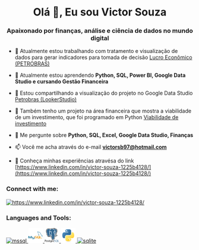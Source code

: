 <h1 align="center">Olá 👋, Eu sou Victor Souza</h1>
<h3 align="center">Apaixonado por finanças, análise e ciência de dados no mundo digital</h3>

- 🔭 Atualmente estou trabalhando com tratamento e visualização de dados para gerar indicadores para tomada de decisão [Lucro Econômico (PETROBRAS)](https://colab.research.google.com/drive/1jBrpbvmM0lx8R8TU3vrG5oOdzO3WSWex?usp=sharing)

- 🌱 Atualmente estou aprendendo **Python, SQL, Power BI, Google Data Studio e cursando Gestão Financeira**

- 👯 Estou compartilhando a visualização do projeto no Google Data Studio [Petrobras (LookerStudio)](https://datastudio.google.com/reporting/f5b67c66-bd38-478d-880e-369534253259/page/R4k9C)

- 🤝 Também tenho um projeto na área financeira que mostra a viabilidade de um investimento, que foi programado em Python [Viabilidade de investimento](https://colab.research.google.com/drive/1g3OiBGpanJMuCAiS40HQ1TpslcAkktgQ?usp=sharing)

- 💬 Me pergunte sobre **Python, SQL, Excel, Google Data Studio, Finanças**

- 📫 Você me acha através do e-mail **victorsb97@hotmail.com**

- 📄 Conheça minhas experiências atravésa do link [https://www.linkedin.com/in/victor-souza-1225b4128/](https://www.linkedin.com/in/victor-souza-1225b4128/)

<h3 align="left">Connect with me:</h3>
<p align="left">
<a href="https://linkedin.com/in/https://www.linkedin.com/in/victor-souza-1225b4128/" target="blank"><img align="center" src="https://raw.githubusercontent.com/rahuldkjain/github-profile-readme-generator/master/src/images/icons/Social/linked-in-alt.svg" alt="https://www.linkedin.com/in/victor-souza-1225b4128/" height="30" width="40" /></a>
</p>

<h3 align="left">Languages and Tools:</h3>
<p align="left"> <a href="https://www.microsoft.com/en-us/sql-server" target="_blank" rel="noreferrer"> <img src="https://www.svgrepo.com/show/303229/microsoft-sql-server-logo.svg" alt="mssql" width="40" height="40"/> </a> <a href="https://www.mysql.com/" target="_blank" rel="noreferrer"> <img src="https://raw.githubusercontent.com/devicons/devicon/master/icons/mysql/mysql-original-wordmark.svg" alt="mysql" width="40" height="40"/> </a> <a href="https://www.postgresql.org" target="_blank" rel="noreferrer"> <img src="https://raw.githubusercontent.com/devicons/devicon/master/icons/postgresql/postgresql-original-wordmark.svg" alt="postgresql" width="40" height="40"/> </a> <a href="https://www.python.org" target="_blank" rel="noreferrer"> <img src="https://raw.githubusercontent.com/devicons/devicon/master/icons/python/python-original.svg" alt="python" width="40" height="40"/> </a> <a href="https://www.sqlite.org/" target="_blank" rel="noreferrer"> <img src="https://www.vectorlogo.zone/logos/sqlite/sqlite-icon.svg" alt="sqlite" width="40" height="40"/> </a> </p>








<!--
**VictorSouza23/VictorSouza23** is a ✨ _special_ ✨ repository because its `README.md` (this file) appears on your GitHub profile.

Here are some ideas to get you started:

- 🔭 I’m currently working on ...
- 🌱 I’m currently learning ...
- 👯 I’m looking to collaborate on ...
- 🤔 I’m looking for help with ...
- 💬 Ask me about ...
- 📫 How to reach me: ...
- 😄 Pronouns: ...
- ⚡ Fun fact: ...
-->
